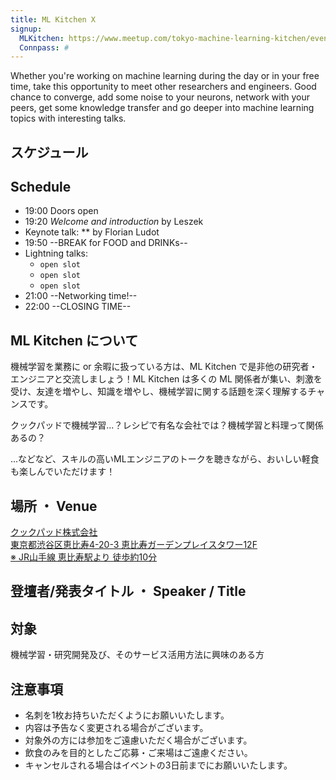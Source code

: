 ```yaml
---
title: ML Kitchen X
signup:
  MLKitchen: https://www.meetup.com/tokyo-machine-learning-kitchen/events/255593687/
  Connpass: #
---
```


Whether you're working on machine learning during the day or in your free time, take this opportunity to meet other researchers and engineers. Good chance to converge, add some noise to your neurons, network with your peers, get some knowledge transfer and go deeper into machine learning topics with interesting talks.

## スケジュール
## Schedule

- 19:00 Doors open
- 19:20 *Welcome and introduction* by Leszek
- Keynote talk: ** by Florian Ludot
- 19:50 --BREAK for FOOD and DRINKs--
- Lightning talks:
  - `open slot`
  - `open slot`
  - `open slot`
- 21:00 --Networking time!--
- 22:00 --CLOSING TIME--


## ML Kitchen について
機械学習を業務に or 余暇に扱っている方は、ML Kitchen で是非他の研究者・エンジニアと交流しましょう！ML Kitchen は多くの ML 関係者が集い、刺激を受け、友達を増やし、知識を増やし、機械学習に関する話題を深く理解するチャンスです。

クックパッドで機械学習...？レシピで有名な会社では？機械学習と料理って関係あるの？

...などなど、スキルの高いMLエンジニアのトークを聴きながら、おいしい軽食も楽しんでいただけます！

## 場所 ・ Venue

<a href="https://info.cookpad.com/corporate/access">クックパッド株式会社 <br/>
東京都渋谷区恵比寿4-20-3 恵比寿ガーデンプレイスタワー12F<br/>
※ JR山手線 恵比寿駅より 徒歩約10分</a>


## 登壇者/発表タイトル  ・  Speaker / Title

## 対象
機械学習・研究開発及び、そのサービス活用方法に興味のある方

## 注意事項
* 名刺を1枚お持ちいただくようにお願いいたします。
* 内容は予告なく変更される場合がございます。
* 対象外の方には参加をご遠慮いただく場合がございます。
* 飲食のみを目的としたご応募・ご来場はご遠慮ください。
* キャンセルされる場合はイベントの3日前までにお願いいたします。
